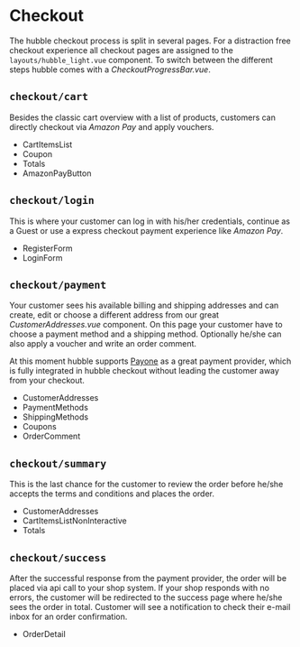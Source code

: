 # Checkout 
The hubble checkout process is split in several pages. For a distraction free checkout
experience all checkout pages are assigned to the `layouts/hubble_light.vue` component.
To switch between the different steps hubble comes with a _CheckoutProgressBar.vue_.

## `checkout/cart`
Besides the classic cart overview with a list of products, customers can directly checkout via 
_Amazon Pay_ and apply vouchers.

- CartItemsList
- Coupon
- Totals 
- AmazonPayButton

## `checkout/login`
This is where your customer can log in with his/her credentials, continue as a Guest or use 
a express checkout payment experience like _Amazon Pay_.

- RegisterForm
- LoginForm

## `checkout/payment`
Your customer sees his available billing and shipping addresses and can create, edit or choose 
a different address from our great _CustomerAddresses.vue_ component.
On this page your customer have to choose a payment method and a shipping method. Optionally 
he/she can also apply a voucher and write an order comment.

At this moment hubble supports [Payone](https://www.bspayone.com/) as a great payment provider,
which is fully integrated in hubble checkout without leading the customer away from your checkout.

- CustomerAddresses
- PaymentMethods
- ShippingMethods
- Coupons 
- OrderComment 

## `checkout/summary`
This is the last chance for the customer to review the order before he/she accepts the terms
and conditions and places the order.

- CustomerAddresses
- CartItemsListNonInteractive
- Totals

## `checkout/success`
After the successful response from the payment provider, the order will be placed via api call
to your shop system. If your shop responds with no errors, the customer will be redirected
to the success page where he/she sees the order in total. Customer will see a notification to
check their e-mail inbox for an order confirmation.

- OrderDetail


